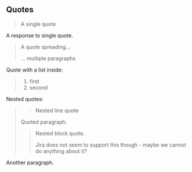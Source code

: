 ## Quotes

> A single quote

A response to single quote.

> A quote spreading...
> 
> ... multiple paragraphs

Quote with a list inside:

> 1. first
> 2. second

Nested quotes:

>> Nested line quote
>
> Quoted paragraph.
>
>> Nested block quote.
>> 
>> Jira does not seem to support this though - maybe we cannot do anything about it?

Another paragraph.
